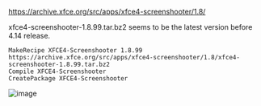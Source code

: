 https://archive.xfce.org/src/apps/xfce4-screenshooter/1.8/

xfce4-screenshooter-1.8.99.tar.bz2  seems to be the latest version before 4.14 release.

```
MakeRecipe XFCE4-Screenshooter 1.8.99 https://archive.xfce.org/src/apps/xfce4-screenshooter/1.8/xfce4-screenshooter-1.8.99.tar.bz2
Compile XFCE4-Screenshooter
CreatePackage XFCE4-Screenshooter
```

![image](https://user-images.githubusercontent.com/21064622/131022191-358cef39-d56f-4dd2-b504-80d09332cac8.png)

